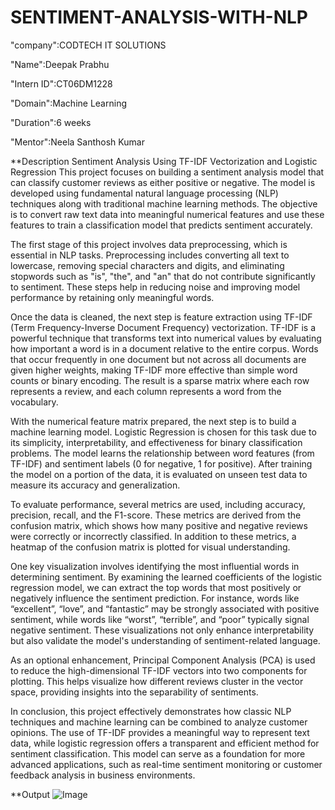 # SENTIMENT-ANALYSIS-WITH-NLP

"company":CODTECH IT SOLUTIONS

"Name":Deepak Prabhu

"Intern ID":CT06DM1228

"Domain":Machine Learning

"Duration":6 weeks

"Mentor":Neela Santhosh Kumar

**Description
    Sentiment Analysis Using TF-IDF Vectorization and Logistic Regression
This project focuses on building a sentiment analysis model that can classify customer reviews as either positive or negative. The model is developed using fundamental natural language processing (NLP) techniques along with traditional machine learning methods. The objective is to convert raw text data into meaningful numerical features and use these features to train a classification model that predicts sentiment accurately.

The first stage of this project involves data preprocessing, which is essential in NLP tasks. Preprocessing includes converting all text to lowercase, removing special characters and digits, and eliminating stopwords such as "is", "the", and "an" that do not contribute significantly to sentiment. These steps help in reducing noise and improving model performance by retaining only meaningful words.

Once the data is cleaned, the next step is feature extraction using TF-IDF (Term Frequency-Inverse Document Frequency) vectorization. TF-IDF is a powerful technique that transforms text into numerical values by evaluating how important a word is in a document relative to the entire corpus. Words that occur frequently in one document but not across all documents are given higher weights, making TF-IDF more effective than simple word counts or binary encoding. The result is a sparse matrix where each row represents a review, and each column represents a word from the vocabulary.

With the numerical feature matrix prepared, the next step is to build a machine learning model. Logistic Regression is chosen for this task due to its simplicity, interpretability, and effectiveness for binary classification problems. The model learns the relationship between word features (from TF-IDF) and sentiment labels (0 for negative, 1 for positive). After training the model on a portion of the data, it is evaluated on unseen test data to measure its accuracy and generalization.

To evaluate performance, several metrics are used, including accuracy, precision, recall, and the F1-score. These metrics are derived from the confusion matrix, which shows how many positive and negative reviews were correctly or incorrectly classified. In addition to these metrics, a heatmap of the confusion matrix is plotted for visual understanding.

One key visualization involves identifying the most influential words in determining sentiment. By examining the learned coefficients of the logistic regression model, we can extract the top words that most positively or negatively influence the sentiment prediction. For instance, words like “excellent”, “love”, and “fantastic” may be strongly associated with positive sentiment, while words like “worst”, “terrible”, and “poor” typically signal negative sentiment. These visualizations not only enhance interpretability but also validate the model's understanding of sentiment-related language.

As an optional enhancement, Principal Component Analysis (PCA) is used to reduce the high-dimensional TF-IDF vectors into two components for plotting. This helps visualize how different reviews cluster in the vector space, providing insights into the separability of sentiments.

In conclusion, this project effectively demonstrates how classic NLP techniques and machine learning can be combined to analyze customer opinions. The use of TF-IDF provides a meaningful way to represent text data, while logistic regression offers a transparent and efficient method for sentiment classification. This model can serve as a foundation for more advanced applications, such as real-time sentiment monitoring or customer feedback analysis in business environments.

**Output
![Image](https://github.com/user-attachments/assets/fc26fb28-7736-49c7-8953-731b49a07586)

    

      















